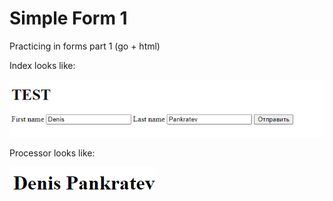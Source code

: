 # Simple Form 1

Practicing in forms part 1 (go + html)

Index looks like:

![Screenshot](test_images/index.PNG)

Processor looks like:

![Screenshot](test_images/processor.PNG)
